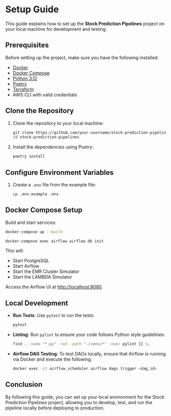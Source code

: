 # Setup Guide

This guide explains how to set up the **Stock Prediction Pipelines** project on your local machine for development and testing.

## Prerequisites

Before setting up the project, make sure you have the following installed:

- [Docker](https://www.docker.com/get-started)
- [Docker Compose](https://docs.docker.com/compose/install/)
- [Python 3.12](https://www.python.org/downloads/)
- [Poetry](https://python-poetry.org/docs/#installation)
- [Terraform](https://www.terraform.io/downloads)
- AWS CLI with valid credentials

## Clone the Repository

1. Clone the repository to your local machine:

   ```bash
   git clone https://github.com/your-username/stock-prediction-pipelines.git
   cd stock-prediction-pipelines
   ```

2. Install the dependencies using Poetry:

   ```bash
   poetry install
   ```

## Configure Environment Variables

1. Create a `.env` file from the example file:

   ```bash
   cp .env.example .env
   ```

## Docker Compose Setup

Build and start services:

```bash
docker-compose up --build

docker-compose exec airflow airflow db init
```

This will:

- Start PostgreSQL
- Start Airflow
- Start the EMR Cluster Simulator
- Start the LAMBDA Simulator 

Access the Airflow UI at [http://localhost:8080](http://localhost:8080).

## Local Development

- **Run Tests**: Use `pytest` to run the tests:

  ```bash
  pytest
  ```

- **Linting**: Run `pylint` to ensure your code follows Python style guidelines:

  ```bash
  find . -name "*.py" -not -path "./venv/*" -exec pylint {} \;
  ```

- **Airflow DAG Testing**: To test DAGs locally, ensure that Airflow is running via Docker and execute the following:

  ```bash
  docker exec -it airflow_scheduler airflow dags trigger <dag_id>
  ```

## Conclusion

By following this guide, you can set up your local environment for the Stock Prediction Pipelines project, allowing you to develop, test, and run the pipeline locally before deploying to production.